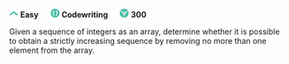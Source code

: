 ![difficulty_icon](https://github.com/PWrGitHub194238/CodeSignal/blob/master/difficulty_easy.png) **Easy** &emsp; ![type_icon](https://github.com/PWrGitHub194238/CodeSignal/blob/master/type.png) **Codewriting** &emsp; ![points_icon](https://github.com/PWrGitHub194238/CodeSignal/blob/master/points.png) **300**

Given a sequence of integers as an array, determine whether it is possible to obtain a strictly increasing sequence by removing no more than one element from the array.
